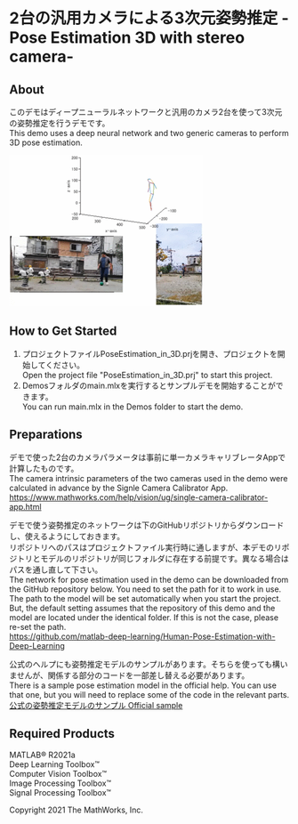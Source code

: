 # 2台の汎用カメラによる3次元姿勢推定 -Pose Estimation 3D with stereo camera-

## About
このデモはディープニューラルネットワークと汎用のカメラ2台を使って3次元の姿勢推定を行うデモです。  
This demo uses a deep neural network and two generic cameras to perform 3D pose estimation.

![結果 - Result](Data/md/poseEstimation3D.gif)

## How to Get Started
1. プロジェクトファイルPoseEstimation_in_3D.prjを開き、プロジェクトを開始してください。  
Open the project file "PoseEstimation_in_3D.prj" to start this project.  
2. Demosフォルダのmain.mlxを実行するとサンプルデモを開始することができます。  
You can run main.mlx in the Demos folder to start the demo.

## Preparations
デモで使った2台のカメラパラメータは事前に単一カメラキャリブレータAppで計算したものです。  
The camera intrinsic parameters of the two cameras used in the demo were calculated in advance by the Signle Camera Calibrator App.  
<https://www.mathworks.com/help/vision/ug/single-camera-calibrator-app.html>

デモで使う姿勢推定のネットワークは下のGitHubリポジトリからダウンロードし、使えるようにしておきます。  
リポジトリへのパスはプロジェクトファイル実行時に通しますが、本デモのリポジトリとモデルのリポジトリが同じフォルダに存在する前提です。異なる場合はパスを通し直して下さい。  
The network for pose estimation used in the demo can be downloaded from the GitHub repository below. You need to set the path for it to work in use. The path to the model will be set automatically when you start the project. But, the default setting assumes that the repository of this demo and the model are located under the identical folder. If this is not the case, please re-set the path.  
<https://github.com/matlab-deep-learning/Human-Pose-Estimation-with-Deep-Learning>

公式のヘルプにも姿勢推定モデルのサンプルがあります。そちらを使っても構いませんが、関係する部分のコードを一部差し替える必要があります。  
There is a sample pose estimation model in the official help. You can use that one, but you will need to replace some of the code in the relevant parts.  
[公式の姿勢推定モデルのサンプル Official sample](https://www.mathworks.com/help/deeplearning/ug/estimate-body-pose-using-deep-learning.html)

## Required Products
MATLAB&reg; R2021a  
Deep Learning Toolbox&trade;  
Computer Vision Toolbox&trade;  
Image Processing Toolbox&trade;  
Signal Processing Toolbox&trade;

Copyright 2021 The MathWorks, Inc.